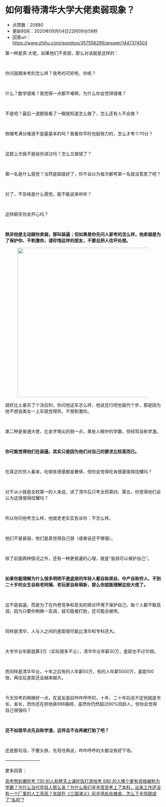 # 如何看待清华大学大佬卖弱现象？
- 点赞数：20880
- 更新时间：2020年09月04日22时09分58秒
- 回答url：https://www.zhihu.com/question/357558299/answer/1447374503
<body>
 <p data-pid="tuFyyw65">第一种是真·大佬，如果他们不卖弱，那么对话就是这样的：</p>
 <p class="ztext-empty-paragraph"><br></p>
 <p data-pid="avBC-Zn8">你问我期末考的怎么样？我考的可好啦，你呢？</p>
 <p class="ztext-empty-paragraph"><br></p>
 <p data-pid="uqnNc9CQ">什么？数学很难？我觉得一点都不难啊，为什么你会觉得很难？</p>
 <p class="ztext-empty-paragraph"><br></p>
 <p data-pid="yHx5DRuF">不是吧？最后一道题我看了一眼就知道怎么做了，怎么还有人不会做？</p>
 <p class="ztext-empty-paragraph"><br></p>
 <p data-pid="ouoeSU2U">物理考满分难道不是最基本的吗？我看你平时也挺努力的，怎么才考个70分？</p>
 <p class="ztext-empty-paragraph"><br></p>
 <p data-pid="_6BVlxv8">这题上次我不是给你讲过吗？怎么又做错了？</p>
 <p class="ztext-empty-paragraph"><br></p>
 <p data-pid="uWGLAyp1">第一名是什么感觉？当然是超级好了，你不会以为每次都考第一名就没意思了吧？</p>
 <p class="ztext-empty-paragraph"><br></p>
 <p data-pid="tuIExXf9">对了，不及格是什么感觉，能不能说来听听？</p>
 <p class="ztext-empty-paragraph"><br></p>
 <p data-pid="KywuyzQm">这样聊天你会开心吗？</p>
 <p class="ztext-empty-paragraph"><br></p>
 <p data-pid="Bbcb6Ucu"><b>除非他是主动跟你卖弱，那叫装逼；但如果是你先问人家考的怎么样，他卖弱是为了保护你、不刺激你，请珍惜这样的朋友，不要总把人往坏处想。</b></p>
 <figure data-size="normal">
  <img src="https://picx.zhimg.com/50/v2-aabf66d76071ae971dceef0a44081f5f_720w.jpg?source=1940ef5c" data-caption="" data-size="normal" data-rawwidth="483" data-rawheight="128" data-original-token="v2-a49e443a432dbd7ad8d29fdea0398011" data-default-watermark-src="https://picx.zhimg.com/50/v2-81c534e3def35113a79e1f4eb8a05084_720w.jpg?source=1940ef5c" class="origin_image zh-lightbox-thumb" width="483" data-original="https://picx.zhimg.com/v2-aabf66d76071ae971dceef0a44081f5f_r.jpg?source=1940ef5c">
 </figure>
 <p data-pid="hoHFDGfv">就好比土豪买了个法拉利，你问他这车怎么样，他说还行吧也就代个步，那是因为他不想说美女一上车就觉得热，不想刺激你。</p>
 <p class="ztext-empty-paragraph"><br></p>
 <p data-pid="Slm--gca">第二种是普通大佬，比金字塔尖的弱一点，某些人眼中的学霸，但经常自称学渣。</p>
 <p class="ztext-empty-paragraph"><br></p>
 <p data-pid="C_fGFvZs"><b>你可能觉得他们在装逼，其实只是因为他们对自己的要求比较高而已。</b></p>
 <p class="ztext-empty-paragraph"><br></p>
 <p data-pid="dgQvOcGn">在真正的穷人看来，吃顿肯德基都是奢侈，但你会觉得吃肯德基值得炫耀吗？</p>
 <p class="ztext-empty-paragraph"><br></p>
 <p data-pid="EtRgEmuk">对于从小就是全校第一的人来说，进了清华后只考全班第四、第五，你觉得他们会认为这很值得炫耀吗？</p>
 <p class="ztext-empty-paragraph"><br></p>
 <p data-pid="OLYyjDsX">所以你问他考怎么样，他就老老实实告诉你：不怎么样。</p>
 <p class="ztext-empty-paragraph"><br></p>
 <p data-pid="vZmB-DAl">他们不是装弱，他们是真觉得自己弱（或者说还不够强）。</p>
 <p class="ztext-empty-paragraph"><br></p>
 <p data-pid="Ympfc613">除了前面两种情况之外，还有一种更普遍的心理，就是“装弱可以保护自己”。</p>
 <p class="ztext-empty-paragraph"><br></p>
 <p data-pid="eG4bM2Vn"><b>如果你能理解为什么很多明明不是底层的年轻人都自称屌丝、中产自称穷人、不到二十岁的女生自称老阿姨、老玩家自称萌新，那么你就能理解这些大佬了。</b></p>
 <p class="ztext-empty-paragraph"><br></p>
 <p data-pid="osk89SH4">这不是装逼，而是为了在内卷竞争和恶劣的舆论环境下保护自己。每个人都不敢高调，因为只要你稍微一高调，就可能被打脸，还可能会被喷。</p>
 <p class="ztext-empty-paragraph"><br></p>
 <p data-pid="aBexsbE8">同样是清华，人与人之间的差距很可能比清华和专科还大。</p>
 <p class="ztext-empty-paragraph"><br></p>
 <p data-pid="8bnm7wfH">大专毕业年薪就算3万（实际很多不止），清华毕业年薪30万，差距也不过10倍。</p>
 <p class="ztext-empty-paragraph"><br></p>
 <p data-pid="9Ctd6fy9">而同样是清华毕业，十年之后有的人年薪50万，有的人年薪5000万，差距100倍，再往后差距还会越来越大。</p>
 <p class="ztext-empty-paragraph"><br></p>
 <p data-pid="Ve_Q3ZE3">今天你考的稍微好一点，在室友面前咋咋呼呼的，十年、二十年后说不定他就是市长、省长，而你还在挤地铁996搬砖，虽然你仍然超过90%同龄人，但你会觉得自己很强吗？</p>
 <p class="ztext-empty-paragraph"><br></p>
 <p data-pid="TkraSozP"><b>还不如我早点先自称学渣，这样总不会再被打脸了吧？</b></p>
 <p class="ztext-empty-paragraph"><br></p>
 <p data-pid="UI25Pgcl">还是那句话，不要头铁，先苟住再说，咋咋呼呼的大都没有好下场。</p>
 <p data-pid="pb-ONte7">————————</p>
 <p data-pid="9SrF8sFo">更多回答：</p><a href="https://www.zhihu.com/question/411186978/answer/1375273719" data-draft-node="block" data-draft-type="link-card" class="internal">高考熬到爆肝考 730 的人和整天上课吃饭打游戏考 680 的人哪个更有资格被称为学霸？</a><a href="https://www.zhihu.com/question/396819945/answer/1277292377" data-draft-node="block" data-draft-type="link-card" class="internal">为什么当代年轻人那么丧？</a><a href="https://www.zhihu.com/question/392391373/answer/1206447596" data-draft-node="block" data-draft-type="link-card" class="internal">为什么我们辛辛苦苦考上了本科，出来工作还没有一个厂里的人工资高？</a><a href="https://www.zhihu.com/question/306085320/answer/572703371" data-draft-node="block" data-draft-type="link-card" class="internal">张郃在《三国演义》前半场处处被虐，怎么下半场就成了“名将”?</a>
 <p></p>
 <p></p>
</body>